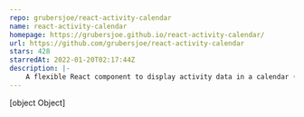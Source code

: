 ```yaml
---
repo: grubersjoe/react-activity-calendar
name: react-activity-calendar
homepage: https://grubersjoe.github.io/react-activity-calendar/
url: https://github.com/grubersjoe/react-activity-calendar
stars: 428
starredAt: 2022-01-20T02:17:44Z
description: |-
    A flexible React component to display activity data in a calendar (heatmap).
---
```


[object Object]
